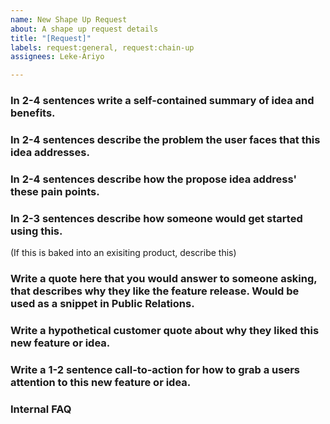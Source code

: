 ```yaml
---
name: New Shape Up Request
about: A shape up request details
title: "[Request]"
labels: request:general, request:chain-up
assignees: Leke-Ariyo

---
```


### In 2-4 sentences write a self-contained summary of idea and benefits.

### In 2-4 sentences describe the problem the user faces that this idea addresses.

### In 2-4 sentences describe how the propose idea address' these pain points.

### In 2-3 sentences describe how someone would get started using this.

(If this is baked into an exisiting product, describe this)

### Write a quote here that you would answer to someone asking, that describes why they like the feature release. Would be used as a snippet in Public Relations.

### Write a hypothetical customer quote about why they liked this new feature or idea.

### Write a 1-2 sentence call-to-action for how to grab a users attention to this new feature or idea.

### Internal FAQ
